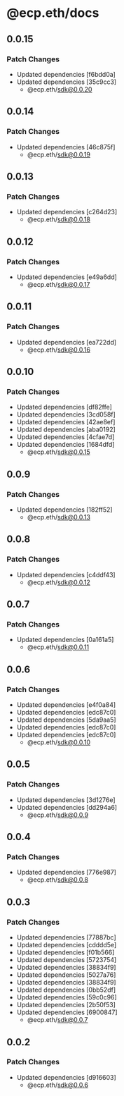 # @ecp.eth/docs

## 0.0.15

### Patch Changes

- Updated dependencies [f6bdd0a]
- Updated dependencies [35c9cc3]
  - @ecp.eth/sdk@0.0.20

## 0.0.14

### Patch Changes

- Updated dependencies [46c875f]
  - @ecp.eth/sdk@0.0.19

## 0.0.13

### Patch Changes

- Updated dependencies [c264d23]
  - @ecp.eth/sdk@0.0.18

## 0.0.12

### Patch Changes

- Updated dependencies [e49a6dd]
  - @ecp.eth/sdk@0.0.17

## 0.0.11

### Patch Changes

- Updated dependencies [ea722dd]
  - @ecp.eth/sdk@0.0.16

## 0.0.10

### Patch Changes

- Updated dependencies [df82ffe]
- Updated dependencies [3cd058f]
- Updated dependencies [42ae8ef]
- Updated dependencies [aba0192]
- Updated dependencies [4cfae7d]
- Updated dependencies [1684dfd]
  - @ecp.eth/sdk@0.0.15

## 0.0.9

### Patch Changes

- Updated dependencies [182ff52]
  - @ecp.eth/sdk@0.0.13

## 0.0.8

### Patch Changes

- Updated dependencies [c4ddf43]
  - @ecp.eth/sdk@0.0.12

## 0.0.7

### Patch Changes

- Updated dependencies [0a161a5]
  - @ecp.eth/sdk@0.0.11

## 0.0.6

### Patch Changes

- Updated dependencies [e4f0a84]
- Updated dependencies [edc87c0]
- Updated dependencies [5da9aa5]
- Updated dependencies [edc87c0]
- Updated dependencies [edc87c0]
  - @ecp.eth/sdk@0.0.10

## 0.0.5

### Patch Changes

- Updated dependencies [3d1276e]
- Updated dependencies [dd294a6]
  - @ecp.eth/sdk@0.0.9

## 0.0.4

### Patch Changes

- Updated dependencies [776e987]
  - @ecp.eth/sdk@0.0.8

## 0.0.3

### Patch Changes

- Updated dependencies [77887bc]
- Updated dependencies [cdddd5e]
- Updated dependencies [f01b566]
- Updated dependencies [5723754]
- Updated dependencies [38834f9]
- Updated dependencies [5027a76]
- Updated dependencies [38834f9]
- Updated dependencies [0bb52df]
- Updated dependencies [59c0c96]
- Updated dependencies [2b50f53]
- Updated dependencies [6900847]
  - @ecp.eth/sdk@0.0.7

## 0.0.2

### Patch Changes

- Updated dependencies [d916603]
  - @ecp.eth/sdk@0.0.6
